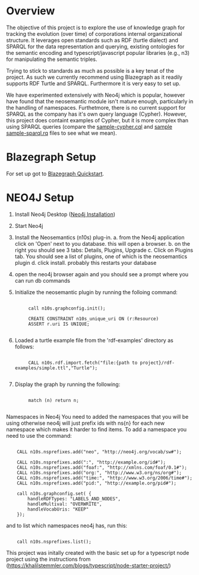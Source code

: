 <h1>Overview</h1>
<p>
The objective of this project is to explore the use of knowledge graph for tracking the evolution (over time) of corporations internal organizational structure.  It leverages open standards such as RDF (turtle dialect) and SPARQL for the data representation and querying, existing ontologies for the semantic encoding and typescript/javascript popular libraries (e.g., n3) for manipulating the semantic triples.
<p>

<p>
Trying to stick to standards as much as possible is a key tenat of the project.  As such we currently recommend using Blazegraph as it readily supports RDF Turtle and SPARQL.  Furthermore it is very easy to set up.

We have experimented extensively with Neo4j which is popular, however have found that the neosemantic module isn't mature enough, particularly in the handling of namespaces.  Furthetmore, there is no current support for SPARQL as the company has it's own query language (Cypher).  However, this project does containt examples of Cypher, but it is more complex than using SPARQL queries (compare the <a href="https://github.com/brownjasonj/organizational-change-tracker/blob/main/rdf-examples/sample-cypher.cql">sample-cypher.cql</a> and <a href="https://github.com/brownjasonj/organizational-change-tracker/blob/main/rdf-examples/sample-sparql.rq">sample sample-sparql.rq</a> files to see what we mean).
</p>

<h1>Blazegraph Setup</h1>
For set up got to <a href="https://github.com/blazegraph/database/wiki/Main_Page">Blazegraph Quickstart</a>.

<h1>NEO4J Setup</h1>

1. Install Neo4j Desktop (<a href="https://neo4j.com/docs/desktop-manual/current/installation/">Neo4j Installation</a>)
2. Start Neo4j
3. Install the Neosemantics (n10s) plug-in.
    a. from the Neo4j application click on 'Open' next to you database.  this will open a browser.
    b. on the right you should see 3 tabs: Details, Plugins, Upgrade
    c. Click on Plugins tab.  You should see a list of plugins, one of which is the neosemantics plugin
    d. click install.  probably this restarts your database
4. open the neo4j browser again and you should see a prompt where you can run db commands
5. Initialize the neosemantic plugin by running the folloing command:

    <code>
        call n10s.graphconfig.init();        
    </code>

    <code>
        CREATE CONSTRAINT n10s_unique_uri ON (r:Resource)
        ASSERT r.uri IS UNIQUE;
    </code>

6. Loaded a turtle example file from the 'rdf-examples' directory as follows:

    <code>
        CALL n10s.rdf.import.fetch("file:{path to project}/rdf-examples/simple.ttl","Turtle");
    </code>

7. Display the graph by running the following:
    
    <code>
        match (n) return n;
    </code>
    

Namespaces in Neo4j
You need to added the namespaces that you will be using otherwise neo4j will just prefix ids with ns{n} for each new namespace which makes it harder to find items.  To add a namespace you need to use the command:

<code>
    CALL n10s.nsprefixes.add("neo", "http://neo4j.org/vocab/sw#");
</code>

<code>
    CALL n10s.nsprefixes.add(":", "http://example.org/id#");
    CALL n10s.nsprefixes.add("foaf:", "http://xmlns.com/foaf/0.1#");
    CALL n10s.nsprefixes.add("org:", "http://www.w3.org/ns/org#");
    CALL n10s.nsprefixes.add("time:", "http://www.w3.org/2006/time#");
    CALL n10s.nsprefixes.add("pid:", "http://example.org/pid#");
</code>

<code>
    call n10s.graphconfig.set( {
        handleRDFTypes: "LABELS_AND_NODES",
        handleMultival: "OVERWRITE",
        handleVocabUris: "KEEP"
    });
</code>

and to list which namespaces neo4j has, run this:

<code>
    call n10s.nsprefixes.list();
</code>

This project was initally created with the basic set up for a typescript node project using 
the instructions from (https://khalilstemmler.com/blogs/typescript/node-starter-project/)

